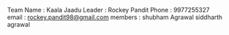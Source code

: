 Team Name : Kaala Jaadu
Leader : Rockey Pandit
Phone : 9977255327
email : rockey.pandit98@gmail.com
members : shubham Agrawal 
siddharth agrawal 
